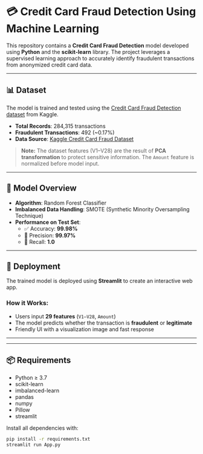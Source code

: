# 💳 Credit Card Fraud Detection Using Machine Learning

This repository contains a **Credit Card Fraud Detection** model developed using **Python** and the **scikit-learn** library. The project leverages a supervised learning approach to accurately identify fraudulent transactions from anonymized credit card data.

---

## 📊 Dataset

The model is trained and tested using the [Credit Card Fraud Detection dataset](https://www.kaggle.com/datasets/mlg-ulb/creditcardfraud) from Kaggle.

- **Total Records**: 284,315 transactions  
- **Fraudulent Transactions**: 492 (~0.17%)  
- **Data Source**: [Kaggle Credit Card Fraud Dataset](https://www.kaggle.com/datasets/mlg-ulb/creditcardfraud)

> **Note:** The dataset features (V1–V28) are the result of **PCA transformation** to protect sensitive information. The `Amount` feature is normalized before model input.

---

## 🧠 Model Overview

- **Algorithm**: Random Forest Classifier  
- **Imbalanced Data Handling**: SMOTE (Synthetic Minority Oversampling Technique)  
- **Performance on Test Set**:
  - ✅ Accuracy: **99.98%**
  - 🎯 Precision: **99.97%**
  - 🔁 Recall: **1.0**

---

## 🚀 Deployment

The trained model is deployed using **Streamlit** to create an interactive web app.

### How it Works:
- Users input **29 features** (`V1–V28`, `Amount`)
- The model predicts whether the transaction is **fraudulent** or **legitimate**
- Friendly UI with a visualization image and fast response

---

---

## 📦 Requirements

- Python ≥ 3.7  
- scikit-learn  
- imbalanced-learn  
- pandas  
- numpy  
- Pillow  
- streamlit  

Install all dependencies with:

```bash
pip install -r requirements.txt
streamlit run App.py


